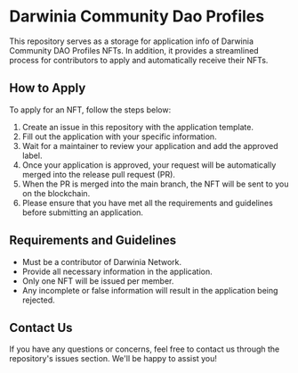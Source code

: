 # Darwinia Community Dao Profiles
This repository serves as a storage for application info of Darwinia Community DAO Profiles NFTs. In addition, it provides a streamlined process for contributors to apply and automatically receive their NFTs.

## How to Apply
To apply for an NFT, follow the steps below:

1. Create an issue in this repository with the application template.
2. Fill out the application with your specific information.
3. Wait for a maintainer to review your application and add the approved label.
4. Once your application is approved, your request will be automatically merged into the release pull request (PR).
5. When the PR is merged into the main branch, the NFT will be sent to you on the blockchain.
6. Please ensure that you have met all the requirements and guidelines before submitting an application.

## Requirements and Guidelines
- Must be a contributor of Darwinia Network.
- Provide all necessary information in the application.
- Only one NFT will be issued per member.
- Any incomplete or false information will result in the application being rejected.

## Contact Us
If you have any questions or concerns, feel free to contact us through the repository's issues section. We'll be happy to assist you!